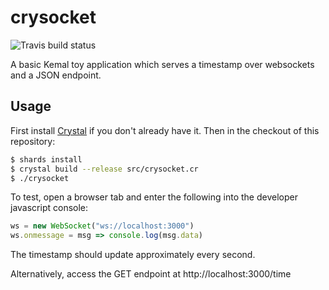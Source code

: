 # crysocket 
![Travis build status](https://api.travis-ci.org/blutack/crysocket.svg?branch=master)

A basic Kemal toy application which serves a timestamp over websockets and a JSON endpoint.

## Usage

First install [Crystal](https://crystal-lang.org/) if you don't already have it.
Then in the checkout of this repository:

```bash
$ shards install
$ crystal build --release src/crysocket.cr
$ ./crysocket
```

To test, open a browser tab and enter the following into the developer javascript console:

```javascript
ws = new WebSocket("ws://localhost:3000")
ws.onmessage = msg => console.log(msg.data)
```

The timestamp should update approximately every second.

Alternatively, access the GET endpoint at http://localhost:3000/time
